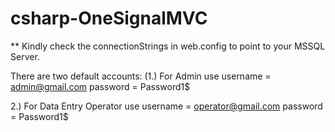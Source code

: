 # csharp-OneSignalMVC

** Kindly check the connectionStrings in web.config to point to your MSSQL Server. 

There are two default accounts: 
(1.) For Admin use
username = admin@gmail.com
password = Password1$

2.) For Data Entry Operator use
username = operator@gmail.com
password = Password1$

